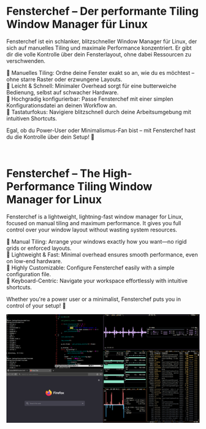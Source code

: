 # Fensterchef – Der performante Tiling Window Manager für Linux

Fensterchef ist ein schlanker, blitzschneller Window Manager für Linux, der sich auf manuelles Tiling und maximale Performance konzentriert. Er gibt dir die volle Kontrolle über dein Fensterlayout, ohne dabei Ressourcen zu verschwenden.

🔹 Manuelles Tiling: Ordne deine Fenster exakt so an, wie du es möchtest – ohne starre Raster oder erzwungene Layouts. </br>
🔹 Leicht & Schnell: Minimaler Overhead sorgt für eine butterweiche Bedienung, selbst auf schwacher Hardware. </br>
🔹 Hochgradig konfigurierbar: Passe Fensterchef mit einer simplen Konfigurationsdatei an deinen Workflow an. </br>
🔹 Tastaturfokus: Navigiere blitzschnell durch deine Arbeitsumgebung mit intuitiven Shortcuts.

Egal, ob du Power-User oder Minimalismus-Fan bist – mit Fensterchef hast du die Kontrolle über dein Setup! 🚀

</br>

# Fensterchef – The High-Performance Tiling Window Manager for Linux

Fensterchef is a lightweight, lightning-fast window manager for Linux, focused on manual tiling and maximum performance. It gives you full control over your window layout without wasting system resources.

🔹 Manual Tiling: Arrange your windows exactly how you want—no rigid grids or enforced layouts. </br>
🔹 Lightweight & Fast: Minimal overhead ensures smooth performance, even on low-end hardware. </br>
🔹 Highly Customizable: Configure Fensterchef easily with a simple configuration file. </br>
🔹 Keyboard-Centric: Navigate your workspace effortlessly with intuitive shortcuts. </br>

Whether you're a power user or a minimalist, Fensterchef puts you in control of your setup! 🚀

![fensterchef](./img/fensterchef.png)
